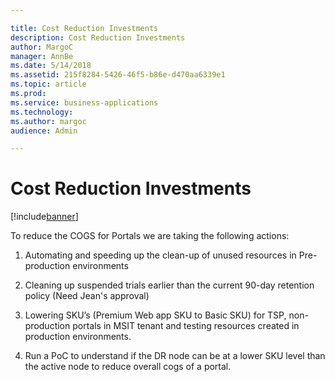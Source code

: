 ```yaml
---

title: Cost Reduction Investments
description: Cost Reduction Investments
author: MargoC
manager: AnnBe
ms.date: 5/14/2018
ms.assetid: 215f8284-5426-46f5-b86e-d470aa6339e1
ms.topic: article
ms.prod: 
ms.service: business-applications
ms.technology: 
ms.author: margoc
audience: Admin

---
```

#  Cost Reduction Investments




[!include[banner](../../../includes/banner.md)]

To reduce the COGS for Portals we are taking the following actions:

1.  Automating and speeding up the clean-up of unused resources in
    Pre-production environments

2.  Cleaning up suspended trials earlier than the current 90-day retention
    policy (Need Jean's approval)

3.  Lowering SKU’s (Premium Web app SKU to Basic SKU) for TSP, non-production
    portals in MSIT tenant and testing resources created in production
    environments.

4.  Run a PoC to understand if the DR node can be at a lower SKU level than the
    active node to reduce overall cogs of a portal.
